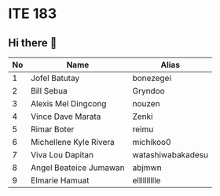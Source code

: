 # ITE 183 
## Hi there 👋

| No      | Name                   | Alias       |
|---------|------------------------|-------------|
| 1       |Jofel Batutay           | bonezegei   | 
| 2       |Bill Sebua              | Gryndoo     |
| 3       |Alexis Mel Dingcong     | nouzen   |
| 4       |Vince Dave Marata       | Zenki    |
| 5       |Rimar Boter             | reimu       |
| 6       |Michellene Kyle Rivera  | michikoo0 |
| 7       |Viva Lou Dapitan        | watashiwabakadesu
| 8       |Angel Beateice Jumawan  | abjmwn |
| 9       |Elmarie Hamuat          | elllllllllle |
